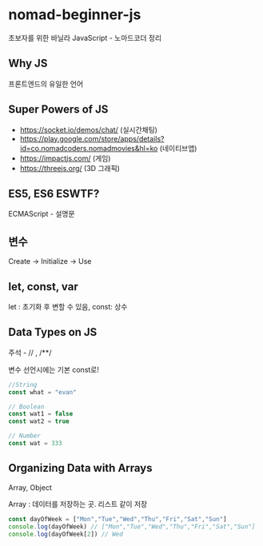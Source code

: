 # nomad-beginner-js
초보자를 위한 바닐라 JavaScript - 노마드코더 정리

## Why JS

프론트엔드의 유일한 언어

## Super Powers of JS

- https://socket.io/demos/chat/ (실시간채팅)
- https://play.google.com/store/apps/details?id=co.nomadcoders.nomadmovies&hl=ko (네이티브앱)
- https://impactjs.com/ (게임)
- https://threejs.org/ (3D 그래픽)

## ES5, ES6 ESWTF?

ECMAScript - 설명문

## 변수

Create -> Initialize -> Use

## let, const, var

let : 초기화 후 변할 수 있음, 
const: 상수

## Data Types on JS

주석 - // , /**/

변수 선언시에는 기본 const로!

```js
//String
const what = "evan"
```

```js
// Boolean
const wat1 = false
const wat2 = true
```

```js
// Number
const wat = 333
```

## Organizing Data with Arrays

Array, Object

Array : 데이터를 저장하는 곳. 리스트 같이 저장

```js
const dayOfWeek = ["Mon","Tue","Wed","Thu","Fri","Sat","Sun"]
console.log(dayOfWeek) // ["Mon","Tue","Wed","Thu","Fri","Sat","Sun"]
console.log(dayOfWeek[2]) // Wed
```